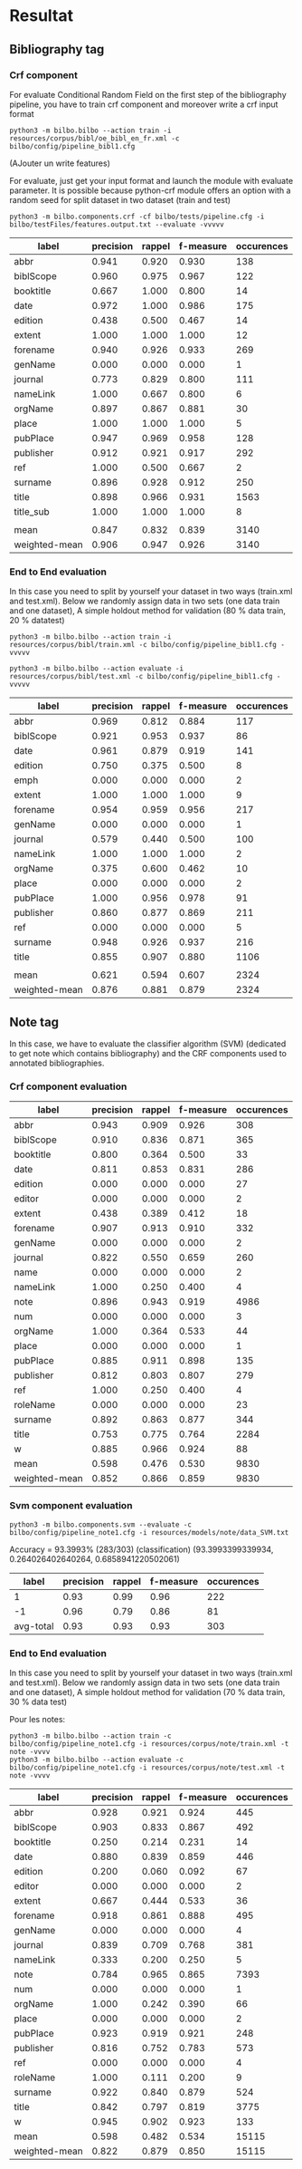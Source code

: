 # Resultat

## Bibliography tag


### Crf component 


For evaluate Conditional Random Field on the first step of the bibliography pipeline, you have to train crf component and moreover write a crf input format 

```
python3 -m bilbo.bilbo --action train -i resources/corpus/bibl/oe_bibl_en_fr.xml -c bilbo/config/pipeline_bibl1.cfg
```
(AJouter un write features)


For evaluate, just get your input format and launch the module with evaluate parameter. It is possible because python-crf module offers an option with a random seed for split dataset in two dataset (train and test) 

```
python3 -m bilbo.components.crf -cf bilbo/tests/pipeline.cfg -i bilbo/testFiles/features.output.txt --evaluate -vvvvv
```

| label         | precision | rappel | f-measure | occurences |
|---------------|-----------|--------|-----------|------------|
| abbr          | 0.941     | 0.920  | 0.930     | 138        |
| biblScope     | 0.960     | 0.975  | 0.967     | 122        |
| booktitle     | 0.667     | 1.000  | 0.800     | 14         |
| date          | 0.972     | 1.000  | 0.986     | 175        |
| edition       | 0.438     | 0.500  | 0.467     | 14         |
| extent        | 1.000     | 1.000  | 1.000     | 12         |
| forename      | 0.940     | 0.926  | 0.933     | 269        |
| genName       | 0.000     | 0.000  | 0.000     | 1          |
| journal       | 0.773     | 0.829  | 0.800     | 111        |
| nameLink      | 1.000     | 0.667  | 0.800     | 6          |
| orgName       | 0.897     | 0.867  | 0.881     | 30         |
| place         | 1.000     | 1.000  | 1.000     | 5          |
| pubPlace      | 0.947     | 0.969  | 0.958     | 128        |
| publisher     | 0.912     | 0.921  | 0.917     | 292        |
| ref           | 1.000     | 0.500  | 0.667     | 2          |
| surname       | 0.896     | 0.928  | 0.912     | 250        |
| title         | 0.898     | 0.966  | 0.931     | 1563       |
| title_sub     | 1.000     | 1.000  | 1.000     | 8          |
|               |           |        |           |            |
| mean          | 0.847     | 0.832  | 0.839     | 3140       |
| weighted-mean | 0.906     | 0.947  | 0.926     | 3140       |


### End to End evaluation

In this case you need to split by yourself your dataset in two ways (train.xml and test.xml). Below we randomly assign data in two sets (one data train and one dataset), A simple holdout method for validation (80 % data train, 20 % datatest)


```
python3 -m bilbo.bilbo --action train -i resources/corpus/bibl/train.xml -c bilbo/config/pipeline_bibl1.cfg -vvvvv
```

```
python3 -m bilbo.bilbo --action evaluate -i resources/corpus/bibl/test.xml -c bilbo/config/pipeline_bibl1.cfg -vvvvv
```


| label         | precision | rappel | f-measure | occurences |
|---------------|-----------|--------|-----------|------------|
| abbr          | 0.969     | 0.812  | 0.884     | 117        |
| biblScope     | 0.921     | 0.953  | 0.937     | 86         |
| date          | 0.961     | 0.879  | 0.919     | 141        |
| edition       | 0.750     | 0.375  | 0.500     | 8          |
| emph          | 0.000     | 0.000  | 0.000     | 2          |
| extent        | 1.000     | 1.000  | 1.000     | 9          |
| forename      | 0.954     | 0.959  | 0.956     | 217        |
| genName       | 0.000     | 0.000  | 0.000     | 1          |
| journal       | 0.579     | 0.440  | 0.500     | 100        |
| nameLink      | 1.000     | 1.000  | 1.000     | 2          |
| orgName       | 0.375     | 0.600  | 0.462     | 10         |
| place         | 0.000     | 0.000  | 0.000     | 2          |
| pubPlace      | 1.000     | 0.956  | 0.978     | 91         |
| publisher     | 0.860     | 0.877  | 0.869     | 211        |
| ref           | 0.000     | 0.000  | 0.000     | 5          |
| surname       | 0.948     | 0.926  | 0.937     | 216        |
| title         | 0.855     | 0.907  | 0.880     | 1106       |
|               |           |        |           |            |
| mean          | 0.621     | 0.594  | 0.607     | 2324       |
| weighted-mean | 0.876     | 0.881  | 0.879     | 2324       |



## Note tag


In this case, we have to evaluate the classifier algorithm (SVM) (dedicated to get note which contains bibliography) and the CRF components used to annotated bibliographies.


### Crf component evaluation


| label         | precision | rappel | f-measure | occurences |
|---------------|-----------|--------|-----------|------------|
| abbr          | 0.943     | 0.909  | 0.926     | 308        |
| biblScope     | 0.910     | 0.836  | 0.871     | 365        |
| booktitle     | 0.800     | 0.364  | 0.500     | 33         |
| date          | 0.811     | 0.853  | 0.831     | 286        |
| edition       | 0.000     | 0.000  | 0.000     | 27         |
| editor        | 0.000     | 0.000  | 0.000     | 2          |
| extent        | 0.438     | 0.389  | 0.412     | 18         |
| forename      | 0.907     | 0.913  | 0.910     | 332        |
| genName       | 0.000     | 0.000  | 0.000     | 2          |
| journal       | 0.822     | 0.550  | 0.659     | 260        |
| name          | 0.000     | 0.000  | 0.000     | 2          |
| nameLink      | 1.000     | 0.250  | 0.400     | 4          |
| note          | 0.896     | 0.943  | 0.919     | 4986       |
| num           | 0.000     | 0.000  | 0.000     | 3          |
| orgName       | 1.000     | 0.364  | 0.533     | 44         |
| place         | 0.000     | 0.000  | 0.000     | 1          |
| pubPlace      | 0.885     | 0.911  | 0.898     | 135        |
| publisher     | 0.812     | 0.803  | 0.807     | 279        |
| ref           | 1.000     | 0.250  | 0.400     | 4          |
| roleName      | 0.000     | 0.000  | 0.000     | 23         |
| surname       | 0.892     | 0.863  | 0.877     | 344        |
| title         | 0.753     | 0.775  | 0.764     | 2284       |
| w             | 0.885     | 0.966  | 0.924     | 88         |
| mean          | 0.598     | 0.476  | 0.530     | 9830       |
| weighted-mean | 0.852     | 0.866  | 0.859     | 9830       |


### Svm component evaluation
```
python3 -m bilbo.components.svm --evaluate -c bilbo/config/pipeline_note1.cfg -i resources/models/note/data_SVM.txt 
```

Accuracy = 93.3993% (283/303) (classification)
(93.3993399339934, 0.264026402640264, 0.6858941220502061)

|label      | precision | rappel | f-measure | occurences |
|-----------|-----------|--------|-----------|------------|
| 1         | 0.93      | 0.99   | 0.96      | 222        |
| -1        | 0.96      | 0.79   | 0.86      | 81         |
| avg-total | 0.93      | 0.93   | 0.93      | 303        |


### End to End evaluation

In this case you need to split by yourself your dataset in two ways (train.xml and test.xml). Below we randomly assign data in two sets (one data train and one dataset), A simple holdout method for validation (70 % data train, 30 % data test)

Pour les notes:

```
python3 -m bilbo.bilbo --action train -c bilbo/config/pipeline_note1.cfg -i resources/corpus/note/train.xml -t note -vvvv
python3 -m bilbo.bilbo --action evaluate -c bilbo/config/pipeline_note1.cfg -i resources/corpus/note/test.xml -t note -vvvv
```

| label         | precision | rappel | f-measure | occurences |
|---------------|-----------|--------|-----------|------------|
| abbr          | 0.928     | 0.921  | 0.924     | 445        |
| biblScope     | 0.903     | 0.833  | 0.867     | 492        |
| booktitle     | 0.250     | 0.214  | 0.231     | 14         |
| date          | 0.880     | 0.839  | 0.859     | 446        |
| edition       | 0.200     | 0.060  | 0.092     | 67         |
| editor        | 0.000     | 0.000  | 0.000     | 2          |
| extent        | 0.667     | 0.444  | 0.533     | 36         |
| forename      | 0.918     | 0.861  | 0.888     | 495        |
| genName       | 0.000     | 0.000  | 0.000     | 4          |
| journal       | 0.839     | 0.709  | 0.768     | 381        |
| nameLink      | 0.333     | 0.200  | 0.250     | 5          |
| note          | 0.784     | 0.965  | 0.865     | 7393       |
| num           | 0.000     | 0.000  | 0.000     | 1          |
| orgName       | 1.000     | 0.242  | 0.390     | 66         |
| place         | 0.000     | 0.000  | 0.000     | 2          |
| pubPlace      | 0.923     | 0.919  | 0.921     | 248        |
| publisher     | 0.816     | 0.752  | 0.783     | 573        |
| ref           | 0.000     | 0.000  | 0.000     | 4          |
| roleName      | 1.000     | 0.111  | 0.200     | 9          |
| surname       | 0.922     | 0.840  | 0.879     | 524        |
| title         | 0.842     | 0.797  | 0.819     | 3775       |
| w             | 0.945     | 0.902  | 0.923     | 133        |
| mean          | 0.598     | 0.482  | 0.534     | 15115      |
| weighted-mean | 0.822     | 0.879  | 0.850     | 15115      |
